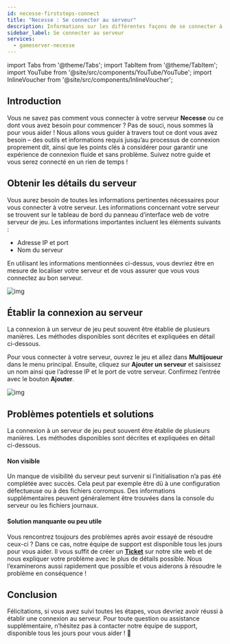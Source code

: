 ```yaml
---
id: necesse-firststeps-connect
title: "Necesse : Se connecter au serveur"
description: Informations sur les différentes façons de se connecter à votre serveur Necesse depuis ZAP-Hosting - Documentation ZAP-Hosting.com
sidebar_label: Se connecter au serveur
services:
  - gameserver-necesse
---
```


import Tabs from '@theme/Tabs';
import TabItem from '@theme/TabItem';
import YouTube from '@site/src/components/YouTube/YouTube';
import InlineVoucher from '@site/src/components/InlineVoucher';


## Introduction
Vous ne savez pas comment vous connecter à votre serveur **Necesse** ou ce dont vous avez besoin pour commencer ? Pas de souci, nous sommes là pour vous aider ! Nous allons vous guider à travers tout ce dont vous avez besoin – des outils et informations requis jusqu’au processus de connexion proprement dit, ainsi que les points clés à considérer pour garantir une expérience de connexion fluide et sans problème. Suivez notre guide et vous serez connecté en un rien de temps !

<InlineVoucher />



## Obtenir les détails du serveur


Vous aurez besoin de toutes les informations pertinentes nécessaires pour vous connecter à votre serveur. Les informations concernant votre serveur se trouvent sur le tableau de bord du panneau d’interface web de votre serveur de jeu. Les informations importantes incluent les éléments suivants :

- Adresse IP et port
- Nom du serveur


En utilisant les informations mentionnées ci-dessus, vous devriez être en mesure de localiser votre serveur et de vous assurer que vous vous connectez au bon serveur.

![img](https://screensaver01.zap-hosting.com/index.php/s/TQTcCFKTsNjwobq/preview)

## Établir la connexion au serveur


La connexion à un serveur de jeu peut souvent être établie de plusieurs manières. Les méthodes disponibles sont décrites et expliquées en détail ci-dessous.

<Tabs>
    <TabItem value="connect_solution_server_browser_ingame" label="Navigateur de serveurs (dans le jeu)" default>

Pour vous connecter à votre serveur, ouvrez le jeu et allez dans **Multijoueur** dans le menu principal. Ensuite, cliquez sur **Ajouter un serveur** et saisissez un nom ainsi que l’adresse IP et le port de votre serveur. Confirmez l’entrée avec le bouton **Ajouter**. 

![img](https://screensaver01.zap-hosting.com/index.php/s/RdRbc92X2znNE7q/download)

</TabItem>

</Tabs>



## Problèmes potentiels et solutions


La connexion à un serveur de jeu peut souvent être établie de plusieurs manières. Les méthodes disponibles sont décrites et expliquées en détail ci-dessous.

#### Non visible


Un manque de visibilité du serveur peut survenir si l’initialisation n’a pas été complétée avec succès. Cela peut par exemple être dû à une configuration défectueuse ou à des fichiers corrompus. Des informations supplémentaires peuvent généralement être trouvées dans la console du serveur ou les fichiers journaux.



#### Solution manquante ou peu utile


Vous rencontrez toujours des problèmes après avoir essayé de résoudre ceux-ci ? Dans ce cas, notre équipe de support est disponible tous les jours pour vous aider. Il vous suffit de créer un **[Ticket](https://zap-hosting.com/en/customer/support/)** sur notre site web et de nous expliquer votre problème avec le plus de détails possible. Nous l’examinerons aussi rapidement que possible et vous aiderons à résoudre le problème en conséquence !



## Conclusion

Félicitations, si vous avez suivi toutes les étapes, vous devriez avoir réussi à établir une connexion au serveur. Pour toute question ou assistance supplémentaire, n’hésitez pas à contacter notre équipe de support, disponible tous les jours pour vous aider ! 🙂

<InlineVoucher />